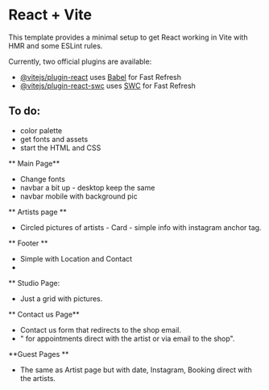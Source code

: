 # React + Vite

This template provides a minimal setup to get React working in Vite with HMR and some ESLint rules.

Currently, two official plugins are available:

- [@vitejs/plugin-react](https://github.com/vitejs/vite-plugin-react/blob/main/packages/plugin-react/README.md) uses [Babel](https://babeljs.io/) for Fast Refresh
- [@vitejs/plugin-react-swc](https://github.com/vitejs/vite-plugin-react-swc) uses [SWC](https://swc.rs/) for Fast Refresh


## To do:

- color palette
- get fonts and assets
- start the HTML and CSS


** Main Page**
- Change fonts
- navbar a bit up - desktop keep the same
- navbar mobile with background pic

** Artists page **

- Circled pictures of artists - Card - simple info with instagram anchor tag.


** Footer **

- Simple with Location and Contact
- 


** Studio Page:

- Just a grid with pictures.

** Contact us Page**

- Contact us form that redirects to the shop email.
- " for appointments direct with the artist or via email to the shop".


**Guest Pages **

- The same as Artist page but with date, Instagram, Booking direct with the artists.